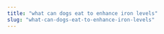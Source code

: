 ```yaml
---
title: "what can dogs eat to enhance iron levels"
slug: "what-can-dogs-eat-to-enhance-iron-levels"
---
```


